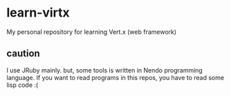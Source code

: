 learn-virtx
===========

My personal repository for learning Vert.x (web framework)

## caution

I use JRuby mainly.
but, some tools is written in Nendo programming language.
If you want to read programs in this repos, you have to read some lisp code :(
